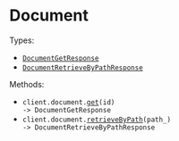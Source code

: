 # Document

Types:

- <code><a href="./src/resources/document.ts">DocumentGetResponse</a></code>
- <code><a href="./src/resources/document.ts">DocumentRetrieveByPathResponse</a></code>

Methods:

- <code title="get /api/pub/v1/md/{id}">client.document.<a href="./src/resources/document.ts">get</a>(id) -> DocumentGetResponse</code>
- <code title="get /api/pub/v1/md/by-path/{path}">client.document.<a href="./src/resources/document.ts">retrieveByPath</a>(path\_) -> DocumentRetrieveByPathResponse</code>
